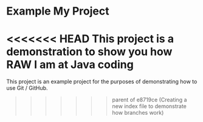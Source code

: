 # Example My Project

<<<<<<< HEAD
This project is a demonstration to show you how RAW I am at Java coding
=======
This project is an example project for the purposes of demonstrating how to use Git / GitHub.
>>>>>>> parent of e8719ce (Creating a new index file to demonstrate how branches work)
